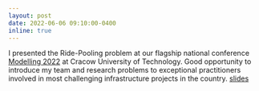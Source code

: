 ```yaml
---
layout: post
date: 2022-06-06 09:10:00-0400
inline: true
---
```


I presented the Ride-Pooling problem at our flagship national conference [Modelling 2022](http://www.kst.pk.edu.pl/index.php/konferencje/modelling-2022) at Cracow University of Technology. 
Good opportunity to introduce my team and research problems to exceptional practitioners involved in most challenging infrastructure projects in the country. [slides](/./assets/pdf/Kucharski_pooling_modelling2022.pdf)
